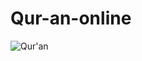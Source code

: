 # Qur-an-online


![Qur'an](https://user-images.githubusercontent.com/43640284/110765984-48e38c00-8287-11eb-8989-5060e7bcaff4.jpg)
